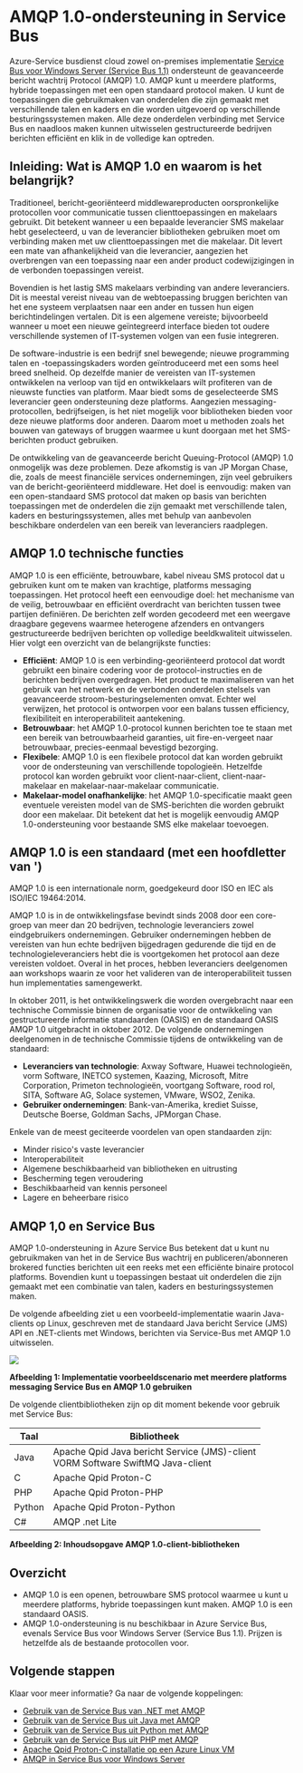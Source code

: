 <properties 
    pageTitle="Overzicht van de service Bus AMQP | Microsoft Azure" 
    description="Meer informatie over het gebruik van de geavanceerde bericht Queuing-Protocol (AMQP) 1.0 in Azure wordt aangegeven." 
    services="service-bus" 
    documentationCenter=".net" 
    authors="sethmanheim" 
    manager="timlt" 
    editor=""/>

<tags 
    ms.service="service-bus" 
    ms.workload="na" 
    ms.tgt_pltfrm="na" 
    ms.devlang="multiple" 
    ms.topic="article" 
    ms.date="09/29/2016" 
    ms.author="sethm"/>



# <a name="amqp-10-support-in-service-bus"></a>AMQP 1.0-ondersteuning in Service Bus

Azure-Service busdienst cloud zowel on-premises implementatie [Service Bus voor Windows Server (Service Bus 1.1)](https://msdn.microsoft.com/library/dn282144.aspx) ondersteunt de geavanceerde bericht wachtrij Protocol (AMQP) 1.0. AMQP kunt u meerdere platforms, hybride toepassingen met een open standaard protocol maken. U kunt de toepassingen die gebruikmaken van onderdelen die zijn gemaakt met verschillende talen en kaders en die worden uitgevoerd op verschillende besturingssystemen maken. Alle deze onderdelen verbinding met Service Bus en naadloos maken kunnen uitwisselen gestructureerde bedrijven berichten efficiënt en klik in de volledige kan optreden.

## <a name="introduction-what-is-amqp-10-and-why-is-it-important"></a>Inleiding: Wat is AMQP 1.0 en waarom is het belangrijk?

Traditioneel, bericht-georiënteerd middlewareproducten oorspronkelijke protocollen voor communicatie tussen clienttoepassingen en makelaars gebruikt. Dit betekent wanneer u een bepaalde leverancier SMS makelaar hebt geselecteerd, u van de leverancier bibliotheken gebruiken moet om verbinding maken met uw clienttoepassingen met die makelaar. Dit levert een mate van afhankelijkheid van die leverancier, aangezien het overbrengen van een toepassing naar een ander product codewijzigingen in de verbonden toepassingen vereist. 

Bovendien is het lastig SMS makelaars verbinding van andere leveranciers. Dit is meestal vereist niveau van de webtoepassing bruggen berichten van het ene systeem verplaatsen naar een ander en tussen hun eigen berichtindelingen vertalen. Dit is een algemene vereiste; bijvoorbeeld wanneer u moet een nieuwe geïntegreerd interface bieden tot oudere verschillende systemen of IT-systemen volgen van een fusie integreren.

De software-industrie is een bedrijf snel bewegende; nieuwe programming talen en -toepassingskaders worden geïntroduceerd met een soms heel breed snelheid. Op dezelfde manier de vereisten van IT-systemen ontwikkelen na verloop van tijd en ontwikkelaars wilt profiteren van de nieuwste functies van platform. Maar biedt soms de geselecteerde SMS leverancier geen ondersteuning deze platforms. Aangezien messaging-protocollen, bedrijfseigen, is het niet mogelijk voor bibliotheken bieden voor deze nieuwe platforms door anderen. Daarom moet u methoden zoals het bouwen van gateways of bruggen waarmee u kunt doorgaan met het SMS-berichten product gebruiken.

De ontwikkeling van de geavanceerde bericht Queuing-Protocol (AMQP) 1.0 onmogelijk was deze problemen. Deze afkomstig is van JP Morgan Chase, die, zoals de meest financiële services ondernemingen, zijn veel gebruikers van de bericht-georiënteerd middleware. Het doel is eenvoudig: maken van een open-standaard SMS protocol dat maken op basis van berichten toepassingen met de onderdelen die zijn gemaakt met verschillende talen, kaders en besturingssystemen, alles met behulp van aanbevolen beschikbare onderdelen van een bereik van leveranciers raadplegen.

## <a name="amqp-10-technical-features"></a>AMQP 1.0 technische functies

AMQP 1.0 is een efficiënte, betrouwbare, kabel niveau SMS protocol dat u gebruiken kunt om te maken van krachtige, platforms messaging toepassingen. Het protocol heeft een eenvoudige doel: het mechanisme van de veilig, betrouwbaar en efficiënt overdracht van berichten tussen twee partijen definiëren. De berichten zelf worden gecodeerd met een weergave draagbare gegevens waarmee heterogene afzenders en ontvangers gestructureerde bedrijven berichten op volledige beeldkwaliteit uitwisselen. Hier volgt een overzicht van de belangrijkste functies:

*    **Efficiënt**: AMQP 1.0 is een verbinding-georiënteerd protocol dat wordt gebruikt een binaire codering voor de protocol-instructies en de berichten bedrijven overgedragen. Het product te maximaliseren van het gebruik van het netwerk en de verbonden onderdelen stelsels van geavanceerde stroom-besturingselementen omvat. Echter wel verwijzen, het protocol is ontworpen voor een balans tussen efficiency, flexibiliteit en interoperabiliteit aantekening.
*    **Betrouwbaar**: het AMQP 1.0-protocol kunnen berichten toe te staan met een bereik van betrouwbaarheid garanties, uit fire-en-vergeet naar betrouwbaar, precies-eenmaal bevestigd bezorging.
*    **Flexibele**: AMQP 1.0 is een flexibele protocol dat kan worden gebruikt voor de ondersteuning van verschillende topologieën. Hetzelfde protocol kan worden gebruikt voor client-naar-client, client-naar-makelaar en makelaar-naar-makelaar communicatie.
*    **Makelaar-model onafhankelijke**: het AMQP 1.0-specificatie maakt geen eventuele vereisten model van de SMS-berichten die worden gebruikt door een makelaar. Dit betekent dat het is mogelijk eenvoudig AMQP 1.0-ondersteuning voor bestaande SMS elke makelaar toevoegen.

## <a name="amqp-10-is-a-standard-with-a-capital-s"></a>AMQP 1.0 is een standaard (met een hoofdletter van ')

AMQP 1.0 is een internationale norm, goedgekeurd door ISO en IEC als ISO/IEC 19464:2014.

AMQP 1.0 is in de ontwikkelingsfase bevindt sinds 2008 door een core-groep van meer dan 20 bedrijven, technologie leveranciers zowel eindgebruikers ondernemingen. Gebruiker ondernemingen hebben de vereisten van hun echte bedrijven bijgedragen gedurende die tijd en de technologieleveranciers hebt die is voortgekomen het protocol aan deze vereisten voldoet. Overal in het proces, hebben leveranciers deelgenomen aan workshops waarin ze voor het valideren van de interoperabiliteit tussen hun implementaties samengewerkt.

In oktober 2011, is het ontwikkelingswerk die worden overgebracht naar een technische Commissie binnen de organisatie voor de ontwikkeling van gestructureerde informatie standaarden (OASIS) en de standaard OASIS AMQP 1.0 uitgebracht in oktober 2012. De volgende ondernemingen deelgenomen in de technische Commissie tijdens de ontwikkeling van de standaard:

*    **Leveranciers van technologie**: Axway Software, Huawei technologieën, vorm Software, INETCO systemen, Kaazing, Microsoft, Mitre Corporation, Primeton technologieën, voortgang Software, rood rol, SITA, Software AG, Solace systemen, VMware, WSO2, Zenika.
*    **Gebruiker ondernemingen**: Bank-van-Amerika, krediet Suisse, Deutsche Boerse, Goldman Sachs, JPMorgan Chase.

Enkele van de meest geciteerde voordelen van open standaarden zijn:

*    Minder risico's vaste leverancier
*    Interoperabiliteit
*    Algemene beschikbaarheid van bibliotheken en uitrusting
*    Bescherming tegen veroudering
*    Beschikbaarheid van kennis personeel
*    Lagere en beheerbare risico

## <a name="amqp-10-and-service-bus"></a>AMQP 1,0 en Service Bus

AMQP 1.0-ondersteuning in Azure Service Bus betekent dat u kunt nu gebruikmaken van het in de Service Bus wachtrij en publiceren/abonneren brokered functies berichten uit een reeks met een efficiënte binaire protocol platforms. Bovendien kunt u toepassingen bestaat uit onderdelen die zijn gemaakt met een combinatie van talen, kaders en besturingssystemen maken.

De volgende afbeelding ziet u een voorbeeld-implementatie waarin Java-clients op Linux, geschreven met de standaard Java bericht Service (JMS) API en .NET-clients met Windows, berichten via Service-Bus met AMQP 1.0 uitwisselen.

![][0]

**Afbeelding 1: Implementatie voorbeeldscenario met meerdere platforms messaging Service Bus en AMQP 1.0 gebruiken**

De volgende clientbibliotheken zijn op dit moment bekende voor gebruik met Service Bus:

| Taal | Bibliotheek                                                                       |
|----------|-------------------------------------------------------------------------------|
| Java     | Apache Qpid Java bericht Service (JMS)-client<br/>VORM Software SwiftMQ Java-client |
| C        | Apache Qpid Proton-C                                                          |
| PHP      | Apache Qpid Proton-PHP                                                        |
| Python   | Apache Qpid Proton-Python                                                     |
| C#       | AMQP .net Lite                                                                |

**Afbeelding 2: Inhoudsopgave AMQP 1.0-client-bibliotheken**

## <a name="summary"></a>Overzicht

*    AMQP 1.0 is een openen, betrouwbare SMS protocol waarmee u kunt u meerdere platforms, hybride toepassingen kunt maken. AMQP 1.0 is een standaard OASIS.
*    AMQP 1.0-ondersteuning is nu beschikbaar in Azure Service Bus, evenals Service Bus voor Windows Server (Service Bus 1.1). Prijzen is hetzelfde als de bestaande protocollen voor.

## <a name="next-steps"></a>Volgende stappen

Klaar voor meer informatie? Ga naar de volgende koppelingen:

- [Gebruik van de Service Bus van .NET met AMQP]
- [Gebruik van de Service Bus uit Java met AMQP]
- [Gebruik van de Service Bus uit Python met AMQP]
- [Gebruik van de Service Bus uit PHP met AMQP]
- [Apache Qpid Proton-C installatie op een Azure Linux VM]
- [AMQP in Service Bus voor Windows Server]

[0]: ./media/service-bus-amqp-overview/service-bus-amqp-1.png
[Gebruik van de Service Bus van .NET met AMQP]: service-bus-amqp-dotnet.md
[Gebruik van de Service Bus uit Java met AMQP]: service-bus-amqp-java.md
[Gebruik van de Service Bus uit Python met AMQP]: service-bus-amqp-python.md
[Gebruik van de Service Bus uit PHP met AMQP]: service-bus-amqp-php.md
[Apache Qpid Proton-C installatie op een Azure Linux VM]: service-bus-amqp-apache.md
[AMQP in Service Bus voor Windows Server]: https://msdn.microsoft.com/library/dn574799.aspx